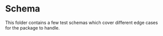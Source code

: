 # Schema

This folder contains a few test schemas which cover different edge cases for the package to handle.